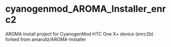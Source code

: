 # cyanogenmod_AROMA_Installer_enrc2
AROMA Install project for CyanogenMod HTC One X+ device (enrc2b) forked from amarullz/AROMA-Installer
